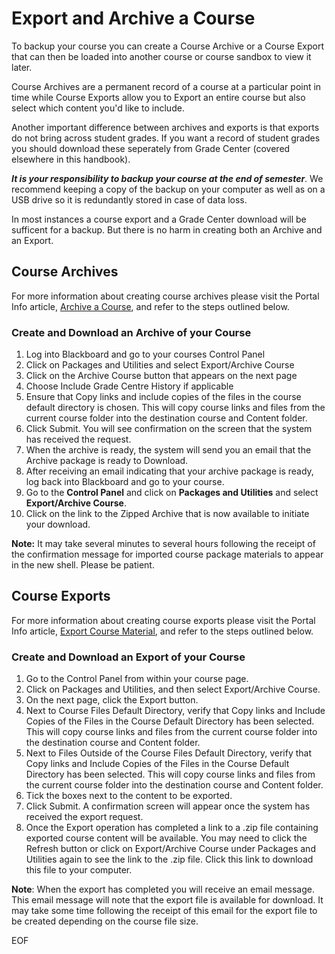 # Export and Archive a Course

To backup your course you can create a Course Archive or a Course Export that can then be loaded into another course or course sandbox to view it later.

Course Archives are a permanent record of a course at a particular point in time while Course Exports allow you to Export an entire course but also select which content you'd like to include.

Another important difference between archives and exports is that exports do not bring across student grades. If you want a record of student grades you should download these seperately from Grade Center (covered elsewhere in this handbook).

*__It is your responsibility to backup your course at the end of semester__*. We recommend keeping a copy of the backup on your computer as well as on a USB drive so it is redundantly stored in case of data loss.

In most instances a course export and a Grade Center download will be sufficent for a backup. But there is no harm in creating both an Archive and an Export.

## Course Archives

For more information about creating course archives please visit the Portal Info article, [Archive a Course](http://portalinfo.utoronto.ca/content/archive-course), and refer to the steps outlined below.

### Create and Download an Archive of your Course
   1. Log into Blackboard and go to your courses Control Panel
   2. Click on Packages and Utilities and select Export/Archive Course
   3. Click on the Archive Course button that appears on the next page
   4. Choose Include Grade Centre History if applicable
   5. Ensure that Copy links and include copies of the files in the course default directory is chosen. This will copy course links and files from the current course folder into the destination course and Content folder.
   6. Click Submit. You will see confirmation on the screen that the system has received the request.
   7. When the archive is ready, the system will send you an email that the Archive package is ready to Download.
   8. After receiving an email indicating that your archive package is ready, log back into Blackboard and go to your course.
   9. Go to the **Control Panel** and click on **Packages and Utilities** and select **Export/Archive Course**.
   10. Click on the link to the Zipped Archive that is now available to initiate your download.

**Note:** It may take several minutes to several hours following the receipt of the confirmation message for imported course package materials to appear in the new shell. Please be patient.

## Course Exports

For more information about creating course exports please visit the Portal Info article, [Export Course Material](http://portalinfo.utoronto.ca/content/export-course-material), and refer to the steps outlined below.

### Create and Download an Export of your Course

1. Go to the Control Panel from within your course page.
2. Click on Packages and Utilities, and then select Export/Archive Course.
3. On the next page, click the Export button.
4. Next to Course Files Default Directory, verify that Copy links and Include Copies of the Files in the Course Default Directory has been selected. This will copy course links and files from the current course folder into the destination course and Content folder.
5. Next to Files Outside of the Course Files Default Directory, verify that Copy links and Include Copies of the Files in the Course Default Directory has been selected. This will copy course links and files from the current course folder into the destination course and Content folder.
6. Tick the boxes next to the content to be exported.
7. Click Submit. A confirmation screen will appear once the system has received the export request.
8. Once the Export operation has completed a link to a .zip file containing exported course content will be available. You may need to click the Refresh button or click on Export/Archive Course under Packages and Utilities again to see the link to the .zip file. Click this link to download this file to your computer.

**Note**: When the export has completed you will receive an email message. This email message will note that the export file is available for download.
It may take some time following the receipt of this email for the export file to be created depending on the course file size.

EOF
